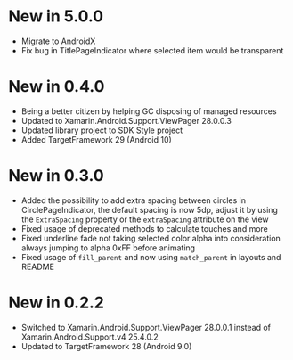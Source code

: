 # New in 5.0.0
- Migrate to AndroidX
- Fix bug in TitlePageIndicator where selected item would be transparent

# New in 0.4.0
- Being a better citizen by helping GC disposing of managed resources
- Updated to Xamarin.Android.Support.ViewPager 28.0.0.3
- Updated library project to SDK Style project
- Added TargetFramework 29 (Android 10)

# New in 0.3.0
- Added the possibility to add extra spacing between circles in CirclePageIndicator, the default spacing is now 5dp, adjust it by using the `ExtraSpacing` property or the `extraSpacing` attribute on the view
- Fixed usage of deprecated methods to calculate touches and more
- Fixed underline fade not taking selected color alpha into consideration always jumping to alpha 0xFF before animating
- Fixed usage of `fill_parent` and now using `match_parent` in layouts and README

# New in 0.2.2
- Switched to Xamarin.Android.Support.ViewPager 28.0.0.1 instead of Xamarin.Android.Support.v4 25.4.0.2
- Updated to TargetFramework 28 (Android 9.0)
